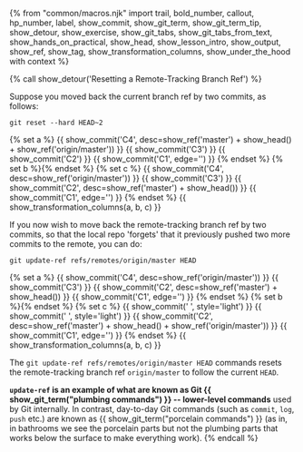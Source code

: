{% from "common/macros.njk" import trail, bold_number, callout, hp_number, label, show_commit, show_git_term, show_git_term_tip, show_detour, show_exercise, show_git_tabs, show_git_tabs_from_text, show_hands_on_practical, show_head, show_lesson_intro, show_output, show_ref, show_tag, show_transformation_columns, show_under_the_hood with context %}

{% call show_detour('Resetting a Remote-Tracking Branch Ref') %}

Suppose you moved back the current branch ref by two commits, as follows:
```bash{.no-line-numbers}
git reset --hard HEAD~2
```
{% set a %}
{{ show_commit('C4', desc=show_ref('master') + show_head() + show_ref('origin/master')) }}
{{ show_commit('C3') }}
{{ show_commit('C2') }}
{{ show_commit('C1', edge='') }}
{% endset %}
{% set b %}{% endset %}
{% set c %}
{{ show_commit('C4', desc=show_ref('origin/master')) }}
{{ show_commit('C3') }}
{{ show_commit('C2', desc=show_ref('master') + show_head()) }}
{{ show_commit('C1', edge='') }}
{% endset %}
{{ show_transformation_columns(a, b, c) }}
<p/>

If you now wish to move back the remote-tracking branch ref by two commits, so that the local repo 'forgets' that it previously pushed two more commits to the remote, you can do:

```bash{.no-line-numbers}
git update-ref refs/remotes/origin/master HEAD
```

{% set a %}
{{ show_commit('C4', desc=show_ref('origin/master')) }}
{{ show_commit('C3') }}
{{ show_commit('C2', desc=show_ref('master') + show_head()) }}
{{ show_commit('C1', edge='') }}
{% endset %}
{% set b %}{% endset %}
{% set c %}
{{ show_commit('  ', style='light') }}
{{ show_commit('  ', style='light') }}
{{ show_commit('C2', desc=show_ref('master') + show_head() + show_ref('origin/master')) }}
{{ show_commit('C1', edge='') }}
{% endset %}
{{ show_transformation_columns(a, b, c) }}
<p/>

The `git update-ref refs/remotes/origin/master HEAD` commands resets the remote-tracking branch ref `origin/master` to follow the current `HEAD`.

**`update-ref` is an example of what are known as Git {{ show_git_term("plumbing commands") }} -- lower-level commands** used by Git internally. In contrast, day-to-day Git commands (such as `commit`, `log`, `push` etc.) are known as {{ show_git_term("porcelain commands") }} (as in, in bathrooms we see the porcelain parts but not the plumbing parts that works below the surface to make everything work).
{% endcall %}

